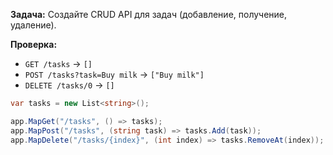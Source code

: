 
**Задача:** Создайте CRUD API для задач (добавление, получение, удаление).

**Проверка:**
- `GET /tasks` → `[]`
- `POST /tasks?task=Buy milk` → `["Buy milk"]`
- `DELETE /tasks/0` → `[]`
































```cs
var tasks = new List<string>();

app.MapGet("/tasks", () => tasks);
app.MapPost("/tasks", (string task) => tasks.Add(task));
app.MapDelete("/tasks/{index}", (int index) => tasks.RemoveAt(index));
```